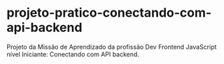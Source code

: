 # projeto-pratico-conectando-com-api-backend
Projeto da Missão de Aprendizado da profissão Dev Frontend JavaScript nível Iniciante: Conectando com API backend.
